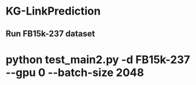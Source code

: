# KG-LinkPrediction

## Run FB15k-237 dataset
# python test_main2.py -d FB15k-237 --gpu 0 --batch-size 2048

